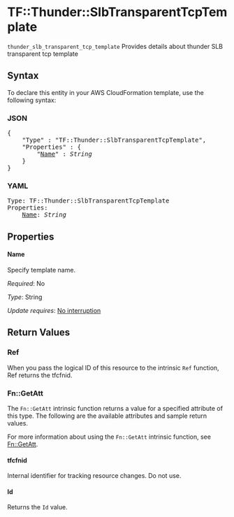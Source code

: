 # TF::Thunder::SlbTransparentTcpTemplate

`thunder_slb_transparent_tcp_template` Provides details about thunder SLB transparent tcp template

## Syntax

To declare this entity in your AWS CloudFormation template, use the following syntax:

### JSON

<pre>
{
    "Type" : "TF::Thunder::SlbTransparentTcpTemplate",
    "Properties" : {
        "<a href="#name" title="Name">Name</a>" : <i>String</i>
    }
}
</pre>

### YAML

<pre>
Type: TF::Thunder::SlbTransparentTcpTemplate
Properties:
    <a href="#name" title="Name">Name</a>: <i>String</i>
</pre>

## Properties

#### Name

Specify template name.

_Required_: No

_Type_: String

_Update requires_: [No interruption](https://docs.aws.amazon.com/AWSCloudFormation/latest/UserGuide/using-cfn-updating-stacks-update-behaviors.html#update-no-interrupt)

## Return Values

### Ref

When you pass the logical ID of this resource to the intrinsic `Ref` function, Ref returns the tfcfnid.

### Fn::GetAtt

The `Fn::GetAtt` intrinsic function returns a value for a specified attribute of this type. The following are the available attributes and sample return values.

For more information about using the `Fn::GetAtt` intrinsic function, see [Fn::GetAtt](https://docs.aws.amazon.com/AWSCloudFormation/latest/UserGuide/intrinsic-function-reference-getatt.html).

#### tfcfnid

Internal identifier for tracking resource changes. Do not use.

#### Id

Returns the <code>Id</code> value.

